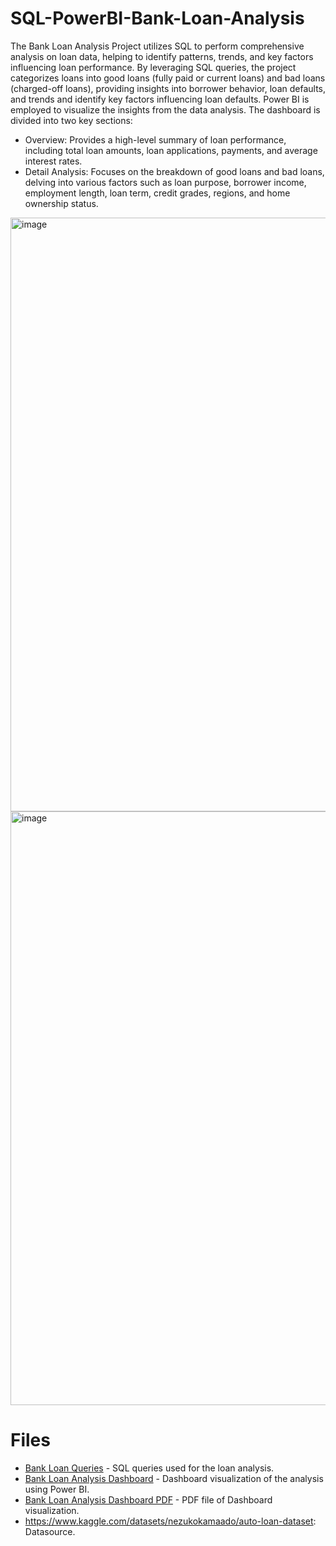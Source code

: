 # SQL-PowerBI-Bank-Loan-Analysis

The Bank Loan Analysis Project utilizes SQL to perform comprehensive analysis on loan data, helping to identify patterns, trends, and key factors influencing loan performance. By leveraging SQL queries, the project categorizes loans into good loans (fully paid or current loans) and bad loans (charged-off loans), providing insights into borrower behavior, loan defaults, and trends and identify key factors influencing loan defaults. 
Power BI is employed to visualize the insights from the data analysis. The dashboard is divided into two key sections:
- Overview: Provides a high-level summary of loan performance, including total loan amounts, loan applications, payments, and average interest rates.
- Detail Analysis: Focuses on the breakdown of good loans and bad loans, delving into various factors such as loan purpose, borrower income, employment length, loan term, credit grades, regions, and home ownership status.

<img width="950" alt="image" src="https://github.com/user-attachments/assets/c3d5c12e-6ed5-4484-abdb-ed774e06ec1a">


<img width="950" alt="image" src="https://github.com/user-attachments/assets/c63831f5-ecf3-426d-a91d-2d31681015b6">

# Files

- [Bank Loan Queries](https://github.com/AnnaQ01/SQL-PowerBI-Bank-Loan-Analysis/blob/main/Bank%20Loan%20Queries.sql) - SQL queries used for the loan analysis.
- [Bank Loan Analysis Dashboard](https://github.com/AnnaQ01/SQL-PowerBI-Bank-Loan-Analysis/blob/main/Bank%20Loan%20Analysis%20DashBoard.pbix) - Dashboard visualization of the analysis using Power BI.
- [Bank Loan Analysis Dashboard PDF](https://github.com/AnnaQ01/SQL-PowerBI-Bank-Loan-Analysis/blob/main/Bank%20Loan%20Analysis%20DashBoard.pdf) - PDF file of Dashboard visualization.
- https://www.kaggle.com/datasets/nezukokamaado/auto-loan-dataset: Datasource. 
